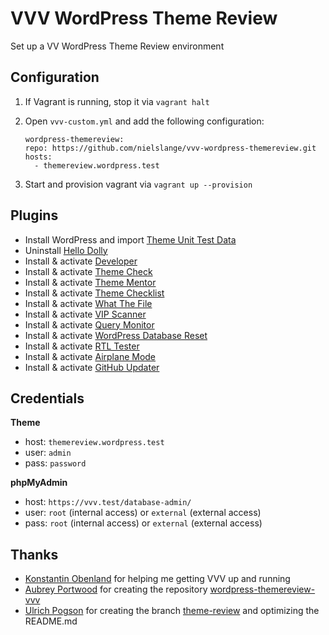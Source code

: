 # VVV WordPress Theme Review

Set up a VV WordPress Theme Review environment

## Configuration

1. If Vagrant is running, stop it via `vagrant halt`
2. Open `vvv-custom.yml` and add the following configuration:

	```
	wordpress-themereview:
	repo: https://github.com/nielslange/vvv-wordpress-themereview.git
	hosts:
	  - themereview.wordpress.test
	```

3. Start and provision vagrant via `vagrant up --provision` 

## Plugins

- Install WordPress and import [Theme Unit Test Data](https://github.com/WPTRT/theme-unit-test)
- Uninstall [Hello Dolly](https://wordpress.org/plugins/hello-dolly/)
- Install & activate [Developer](https://wordpress.org/plugins/developer/)
- Install & activate [Theme Check](https://wordpress.org/plugins/theme-check/)
- Install & activate [Theme Mentor](https://wordpress.org/plugins/theme-mentor/)
- Install & activate [Theme Checklist](https://wordpress.org/plugins/theme-checklist/)
- Install & activate [What The File](https://wordpress.org/plugins/what-the-file/)
- Install & activate [VIP Scanner](https://wordpress.org/plugins/vip-scanner/)
- Install & activate [Query Monitor](https://wordpress.org/plugins/query-monitor/)
- Install & activate [WordPress Database Reset](https://wordpress.org/plugins/wordpress-database-reset)
- Install & activate [RTL Tester](https://wordpress.org/plugins/rtl-tester/)
- Install & activate [Airplane Mode](https://github.com/norcross/airplane-mode/archive/)
- Install & activate [GitHub Updater](https://github.com/afragen/github-updater/)

## Credentials

**Theme**

- host: `themereview.wordpress.test`
- user: `admin`
- pass: `password`

**phpMyAdmin**

- host: `https://vvv.test/database-admin/`
- user: `root` (internal access) or `external` (external access)
- pass: `root` (internal access) or `external` (external access)

## Thanks

- [Konstantin Obenland](https://github.com/obenland) for helping me getting VVV up and running
- [Aubrey Portwood](https://github.com/aubreypwd) for creating the repository [wordpress-themereview-vvv](https://github.com/aubreypwd/wordpress-themereview-vvv)
- [Ulrich Pogson](https://github.com/grappler) for creating the branch [theme-review](https://github.com/grappler/theme-review) and optimizing the README.md



